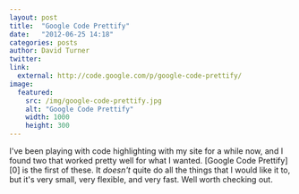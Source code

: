 ```yaml
---
layout: post
title:  "Google Code Prettify"
date:   "2012-06-25 14:18"
categories: posts
author: David Turner
twitter:
link:
  external: http://code.google.com/p/google-code-prettify/
image:
  featured:
    src: /img/google-code-prettify.jpg
    alt: "Google Code Prettify"
    width: 1000
    height: 300
---
```

I've been playing with code highlighting with my site for a while now, and I found two that worked pretty well for what I wanted. [Google Code Prettify][0] is the first of these. It *doesn't* quite do all the things that I would like it to, but it's very small, very flexible, and very fast. Well worth checking out.
